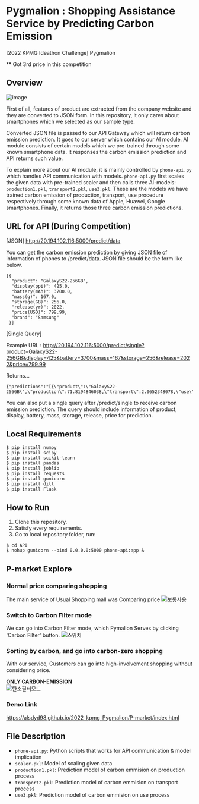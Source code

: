 # Pygmalion : Shopping Assistance Service by Predicting Carbon Emission

[2022 KPMG Ideathon Challenge] Pygmalion

** Got 3rd price in this competition
## Overview

![image](https://user-images.githubusercontent.com/80660346/154846724-b391d8fb-a289-4117-8c48-8be83b2b007f.png)

First of all, features of product are extracted from the company website and they are converted to JSON form. In this repository, it only cares about smartphones which we selected as our sample type.

Converted JSON file is passed to our API Gateway which will return carbon emission prediction. It goes to our server which contains our AI module. AI module consists of certain models which we pre-trained through some known smartphone data. It responses the carbon emission prediction and API returns such value.

To explain more about our AI module, it is mainly controlled by `phone-api.py` which handles API communication with models. `phone-api.py` first scales the given data with pre-trained scaler and then calls three AI-models: `production1.pkl`, `transport2.pkl`, `use3.pkl`. These are the models we have trained carbon emission of production, transport, use procedure respectively through some known data of Apple, Huawei, Google smartphones. Finally, it returns those three carbon emission predictions.

## URL for API (During Competition)

[JSON]
http://20.194.102.116:5000/predict/data

You can get the carbon emission prediction by giving JSON file of information of phones to /predict/data.
JSON file should be the form like below.
  ```shell
  [{
    "product": "GalaxyS22-256GB",
    "display(ppi)": 425.0,
    "battery(mAh)": 3700.0,
    "mass(g)": 167.0,
    "storage(GB)": 256.0,
    "release(yr)": 2022,
    "price(USD)": 799.99,
    "brand": "Samsung"
   }]
   ```
  
[Single Query] 

Example URL : http://20.194.102.116:5000/predict/single?product=GalaxyS22-256GB&display=425&battery=3700&mass=167&storage=256&release=2022&price=799.99

Returns...
  ```shell
  {"predictions":"[{\"product\":\"GalaxyS22-256GB\",\"production\":71.8194846038,\"transport\":2.0652348078,\"use\":9.7403658281}]"}
  ```
  
You can also put a single query after /predict/single to receive carbon emission prediction.
The query should include information of product, display, battery, mass, storage, release, price for prediction.

## Local Requirements
  ```shell
  $ pip install numpy
  $ pip install scipy
  $ pip install scikit-learn
  $ pip install pandas
  $ pip install joblib
  $ pip install requests
  $ pip install gunicorn
  $ pip install dill
  $ pip install Flask
  ```
  
## How to Run
1. Clone this repository.
2. Satisfy every requirements.
3. Go to local repository folder, run:
  ```shell
  $ cd API
  $ nohup gunicorn --bind 0.0.0.0:5000 phone-api:app &
  ```
 
## P-market Explore
### Normal price comparing shopping
The main service of Usual Shopping mall was Comparing price 
![보통사용](https://user-images.githubusercontent.com/80660346/154839034-cbbb795d-a538-4ef8-96b9-9f26ae5c8a2c.gif)
### Switch to Carbon Filter mode
We can go into Carbon Filter mode, which Pymalion Serves by clicking 'Carbon Filter' button.
![스위치](https://user-images.githubusercontent.com/80660346/154839039-722ff9a2-27fe-4f0d-bf6e-d859329ebc98.gif)
### Sorting by carbon, and go into carbon-zero shopping
With our service, Customers can go into high-involvement shopping without considering price.

<strong> ONLY CARBON-EMISSION </strong><br>
![탄소필터모드](https://user-images.githubusercontent.com/80660346/154839070-6cee7228-f901-4253-a327-c5023dcb04d0.gif)
### Demo Link
https://alsdyd98.github.io/2022_kpmg_Pygmalion/P-market/index.html

## File Description
- `phone-api.py`: Python scripts that works for API communication & model implication
- `scaler.pkl`: Model of scaling given data
- `production1.pkl`: Prediction model of carbon emmision on production process
- `transport2.pkl`: Prediction model of carbon emmision on transport process
- `use3.pkl`: Prediction model of carbon emmision on use process
